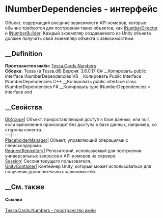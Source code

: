 # INumberDependencies - интерфейс
Объект, содержащий внешние зависимости API номеров, которые обычно требуются
для построения таких объектов, как
[INumberDirector](T_Tessa_Cards_Numbers_INumberDirector.htm) и
[INumberBuilder](T_Tessa_Cards_Numbers_INumberBuilder.htm). Каждый экземпляр
создаваемого из Unity объекта должен получить свой экземпляр объекта с
зависимостями.
## __Definition
 **Пространство имён:** [Tessa.Cards.Numbers](N_Tessa_Cards_Numbers.htm)  
 **Сборка:** Tessa (в Tessa.dll) Версия: 3.6.0.17
C# __Копировать
     public interface INumberDependencies
VB __Копировать
     Public Interface INumberDependencies
C++ __Копировать
     public interface class INumberDependencies
F# __Копировать
     type INumberDependencies = interface end
##  __Свойства
[DbScope](P_Tessa_Cards_Numbers_INumberDependencies_DbScope.htm)|  Объект,
предоставляющий доступ к базе данных, или null, если выполнение происходит без
доступа к базе данных, например, со стороны клиента.  
---|---  
[PlaceholderManager](P_Tessa_Cards_Numbers_INumberDependencies_PlaceholderManager.htm)|
Объект, управляющий операциями с плейсхолдерами.  
[RequestRepository](P_Tessa_Cards_Numbers_INumberDependencies_RequestRepository.htm)|
Репозиторий, используемый для построения универсальных запросов к API номеров
на сервере.  
[Session](P_Tessa_Cards_Numbers_INumberDependencies_Session.htm)| Сессия
текущего пользователя.  
[UnityContainer](P_Tessa_Cards_Numbers_INumberDependencies_UnityContainer.htm)|
Контейнер Unity, который может использоваться для получения дополнительных
зависимостей.  
##  __См. также
#### Ссылки
[Tessa.Cards.Numbers - пространство имён](N_Tessa_Cards_Numbers.htm)

